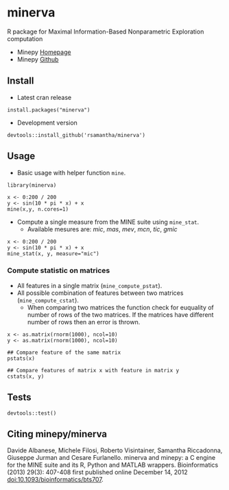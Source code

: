 # minerva


R package for Maximal Information-Based Nonparametric Exploration computation

* Minepy [Homepage](http://minepy.readthedocs.io/en/latest/)
* Minepy [Github](https://github.com/minepy/minepy)


## Install
* Latest cran release
```
install.packages("minerva")
```
* Development version
```
devtools::install_github('rsamantha/minerva')
```

## Usage

-  Basic usage with helper function `mine`.

```
library(minerva)

x <- 0:200 / 200
y <- sin(10 * pi * x) + x
mine(x,y, n.cores=1)
```
-  Compute a single measure from the MINE suite using `mine_stat`.
   +  Available mesures are: *mic*, *mas*, *mev*, *mcn*, *tic*, *gmic*

```
x <- 0:200 / 200
y <- sin(10 * pi * x) + x
mine_stat(x, y, measure="mic")
```
### Compute statistic on matrices

-  All features in a single matrix (`mine_compute_pstat`).
-  All possible combination of features between two matrices (`mine_compute_cstat`). 
   + When comparing two matrices the function check for euquality of number of rows of the two matrices. If the matrices have different number of rows then an error is thrown.

```
x <- as.matrix(rnorm(1000), ncol=10)
y <- as.matrix(rnorm(1000), ncol=10)

## Compare feature of the same matrix
pstats(x)

## Compare features of matrix x with feature in matrix y
cstats(x, y)
```

## Tests

```
devtools::test()
```

## Citing minepy/minerva 
Davide Albanese, Michele Filosi, Roberto Visintainer, Samantha
Riccadonna, Giuseppe Jurman and Cesare Furlanello. minerva and minepy:
a C engine for the MINE suite and its R, Python and MATLAB
wrappers. Bioinformatics (2013) 29(3): 407-408 first published online
December 14, 2012 [doi:10.1093/bioinformatics/bts707](doi:10.1093/bioinformatics/bts707).

